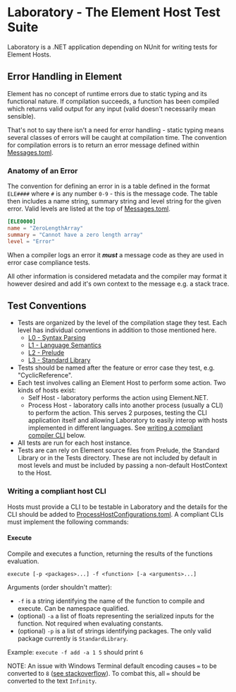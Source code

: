 # Laboratory - The Element Host Test Suite
Laboratory is a .NET application depending on NUnit for writing tests for Element Hosts.

## Error Handling in Element

Element has no concept of runtime errors due to static typing and its functional nature.
If compilation succeeds, a function has been compiled which returns valid output for any input (valid doesn't necessarily mean sensible).

That's not to say there isn't a need for error handling - static typing means several classes of errors will be caught at compilation time.
The convention for compilation errors is to return an error message defined within [Messages.toml](../Common/Messages.toml).

### Anatomy of an Error

The convention for defining an error in  is a table defined in the format `ELE####` where `#` is any number `0-9` - this is the message code.
The table then includes a name string, summary string and level string for the given error.
Valid levels are listed at the top of [Messages.toml](../Common/Messages.toml).
```toml
[ELE0000]
name = "ZeroLengthArray"
summary = "Cannot have a zero length array"
level = "Error"
```
When a compiler logs an error it **_must_** a message code as they are used in error case compliance tests.

All other information is considered metadata and the compiler may format it however desired and add it's own context to the message e.g. a stack trace.

## Test Conventions
* Tests are organized by the level of the compilation stage they test. Each level has individual conventions in addition to those mentioned here.
  * [L0 - Syntax Parsing](L0-Syntax-Parsing)
  * [L1 - Language Semantics](L1-Language-Semantics)
  * [L2 - Prelude](L2-Prelude)
  * [L3 - Standard Library](L3-Standard-Library)
* Tests should be named after the feature or error case they test, e.g. "CyclicReference".
* Each test involves calling an Element Host to perform some action. Two kinds of hosts exist:
   * Self Host - laboratory performs the action using Element.NET.
   * Process Host - laboratory calls into another process (usually a CLI) to perform the action.
   This serves 2 purposes, testing the CLI application itself and allowing Laboratory to easily interop with hosts implemented in different languages.
   See [writing a compliant compiler CLI](#writing-a-compliant-compiler-cli) below.
* All tests are run for each host instance.
* Tests are can rely on Element source files from Prelude, the Standard Library or in the Tests directory.
These are not included by default in most levels and must be included by passing a non-default HostContext to the Host.

### Writing a compliant host CLI
Hosts must provide a CLI to be testable in Laboratory and the details for the CLI should be added to [ProcessHostConfigurations.toml](ProcessHostConfigurations.toml).
A compliant CLIs must implement the following commands:

#### Execute
Compile and executes a function, returning the results of the functions evaluation. 

`execute [-p <packages>...] -f <function> [-a <arguments>...]`

Arguments (order shouldn't matter):
* `-f` is a string identifying the name of the function to compile and execute. Can be namespace qualified.
* (optional) `-a` a list of floats representing the serialized inputs for the function. Not required when evaluating constants.
* (optional) `-p` is a list of strings identifying packages. The only valid package currently is `StandardLibrary`.

Example: `execute -f add -a 1 5` should print `6`

NOTE: An issue with Windows Terminal default encoding causes `∞` to be converted to `8` ([see stackoverflow](https://stackoverflow.com/questions/40907417/why-is-infinity-printed-as-8-in-the-windows-10-console)). To combat this, all `∞` should be converted to the text `Infinity`.

